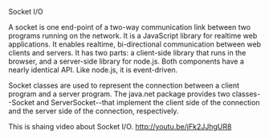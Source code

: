 Socket I/O

A socket is one end-point of a two-way communication link between two programs running on the network. It is a JavaScript library for realtime web applications. It enables realtime, bi-directional communication between web clients and servers. It has two parts: a client-side library that runs in the browser, and a server-side library for node.js. Both components have a nearly identical API. Like node.js, it is event-driven.

Socket classes are used to represent the connection between a client program and a server program. The java.net package provides two classes--Socket and ServerSocket--that implement the client side of the connection and the server side of the connection, respectively.

This is shaing video about Socket I/O. http://youtu.be/jFk2JJhgUR8
